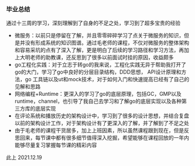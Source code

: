 ### 毕业总结
通过十三周的学习，深刻理解到了自身的不足之处，学习到了超多宝贵的经验
+ 微服务：以前只是停留在了解，并且零零碎碎学习了点关于微服务的知识，但是并没有形成系统的知识图谱。通过毛老师的课程，不仅对微服务的整体架构和容易采坑的点有了深入了解，更是明白了后续的学习路径和学习方法，再加上大明老师的助教课，还反思到了很多以前面试时挂的原因，收益颇多
+ go工程化实践：对于立志于转go的我来说，工程化实践无异于帮助我打开了go的大门，学习了go中良好的分层目录结构，DDD思想， API设计原理和方法，go 工具链以及ut和mock技术，对于如何入门和快速提高已经有了自己的见解和思路
+ 网络编程+Runtime：更深入的学习了go的底层原理，包括GC，GMP以及runtime，channel，也引导了我自己去学习和了解go的底层实现以及各种第三方库的底层实现
+ 在评论系统和播放历史的架构设计中，学习到了很多的设计思想，并结合复盘以前的架构设计工作，对于架构设计有了更深入的了解，并了解到了不足之处
+ 由于毛老师的课程干货居多，加上上班因素，所以虽然课程跟到现在，但是反思回来，每节课中都有很多细节值得深入挖掘，希望能够在课程回放的一年内能够尽量复习掌握每节课的精彩内容

此上
2021.12.19